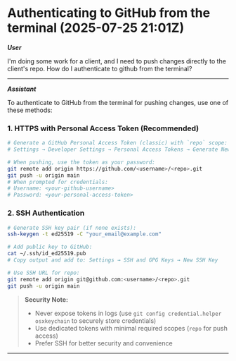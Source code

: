<!-- Generated by SpecStory -->

# Authenticating to GitHub from the terminal (2025-07-25 21:01Z)

_**User**_

I'm doing some work for a client, and I need to push changes directly to the client's repo. How do I authenticate to github from the terminal?

---

_**Assistant**_

To authenticate to GitHub from the terminal for pushing changes, use one of these methods:

### 1. HTTPS with Personal Access Token (Recommended)
```bash
# Generate a GitHub Personal Access Token (classic) with `repo` scope:
# Settings → Developer Settings → Personal Access Tokens → Generate New Token

# When pushing, use the token as your password:
git remote add origin https://github.com/<username>/<repo>.git
git push -u origin main
# When prompted for credentials:
# Username: <your-github-username>
# Password: <your-personal-access-token>
```

### 2. SSH Authentication
```bash
# Generate SSH key pair (if none exists):
ssh-keygen -t ed25519 -C "your_email@example.com"

# Add public key to GitHub:
cat ~/.ssh/id_ed25519.pub
# Copy output and add to: Settings → SSH and GPG Keys → New SSH Key

# Use SSH URL for repo:
git remote add origin git@github.com:<username>/<repo>.git
git push -u origin main
```

> **Security Note:**  
> - Never expose tokens in logs (use `git config credential.helper osxkeychain` to securely store credentials)  
> - Use dedicated tokens with minimal required scopes (`repo` for push access)  
> - Prefer SSH for better security and convenience

---

